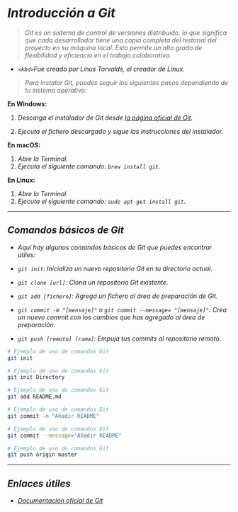 <!-- Autor: Daniel Benjamin Perez Morales -->
<!-- GitHub: https://github.com/DanielBenjaminPerezMoralesDev13 -->
<!-- GitLab: https://gitlab.com/DanielBenjaminPerezMoralesDev13 -->
<!-- Correo electrónico: danielperezdev@proton.me -->

# **_Introducción a Git_**

> _Git es un sistema de control de versiones distribuido, lo que significa que cada desarrollador tiene una copia completa del historial del proyecto en su máquina local. Esto permite un alto grado de flexibilidad y eficiencia en el trabajo colaborativo._

- _`<kbd>`Fue creado por Linus Torvalds, el creador de Linux.</kbd>_

> _Para instalar Git, puedes seguir los siguientes pasos dependiendo de tu sistema operativo:_

**En Windows:**

1. _Descarga el instalador de Git desde [la página oficial de Git](https://git-scm.com/download/win "https://git-scm.com/download/win")._

2. _Ejecuta el fichero descargado y sigue las instrucciones del instalador._

**En macOS:**

1. _Abre la Terminal._
2. _Ejecuta el siguiente comando: `brew install git`._

**En Linux:**

1. _Abre la Terminal._
2. _Ejecuta el siguiente comando: `sudo apt-get install git`._

---

## _**Comandos básicos de Git**_

- _Aquí hay algunos comandos básicos de Git que puedes encontrar útiles:_

- _`git init`: Inicializa un nuevo repositorio Git en tu directorio actual._

- _`git clone [url]`: Clona un repositorio Git existente._

- _`git add [fichero]`: Agrega un fichero al área de preparación de Git._

- _`git commit -m "[mensaje]"` o `git commit --message= "[mensaje]"`: Crea un nuevo commit con los cambios que has agregado al área de preparación._

- _`git push [remoto] [rama]`: Empuja tus commits al repositorio remoto._

```bash
# Ejemplo de uso de comandos Git
git init
```

```bash
# Ejemplo de uso de comandos Git
git init Directory
```

```bash
# Ejemplo de uso de comandos Git
git add README.md
```

```bash
# Ejemplo de uso de comandos Git
git commit -m "Añadir README"
```

```bash
# Ejemplo de uso de comandos Git
git commit --message="Añadir README"
```

```bash
# Ejemplo de uso de comandos Git
git push origin master
```

---

## _**Enlaces útiles**_

- _[Documentación oficial de Git](https://git-scm.com/doc "https://git-scm.com/doc")_
